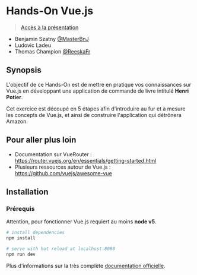 # Hands-On Vue.js

> [Accès à la présentation](https://docs.google.com/a/xebia.fr/presentation/d/1z3OnbRF8KcZCaJf7638-4XF4_H853x9aqcfIVGQJXlE/edit?usp=sharing)

- Benjamin Szatny [@MasterBnJ](https://twitter.com/MasterBnJ)
- Ludovic Ladeu
- Thomas Champion [@ReeskaFr](https://twitter.com/ReeskaFr)

## Synopsis

L'objectif de ce Hands-On est de mettre en pratique vos connaissances sur Vue.js en 
développant une application de commande de livre intitulé **Henri Potier**.

Cet exercice est découpé en 5 étapes afin d'introduire au fur et à mesure les concepts 
de Vue.js, et ainsi de construire l'application qui détrônera Amazon.

## Pour aller plus loin

- Documentation sur VueRouter : https://router.vuejs.org/en/essentials/getting-started.html
- Plusieurs ressources autour de Vue.js : https://github.com/vuejs/awesome-vue

## Installation

### Prérequis

Attention, pour fonctionner Vue.js requiert au moins **node v5**.

``` bash
# install dependencies
npm install

# serve with hot reload at localhost:8080
npm run dev
```

Plus d'informations sur la très complète [documentation officielle](https://vuejs.org/v2/guide/).
